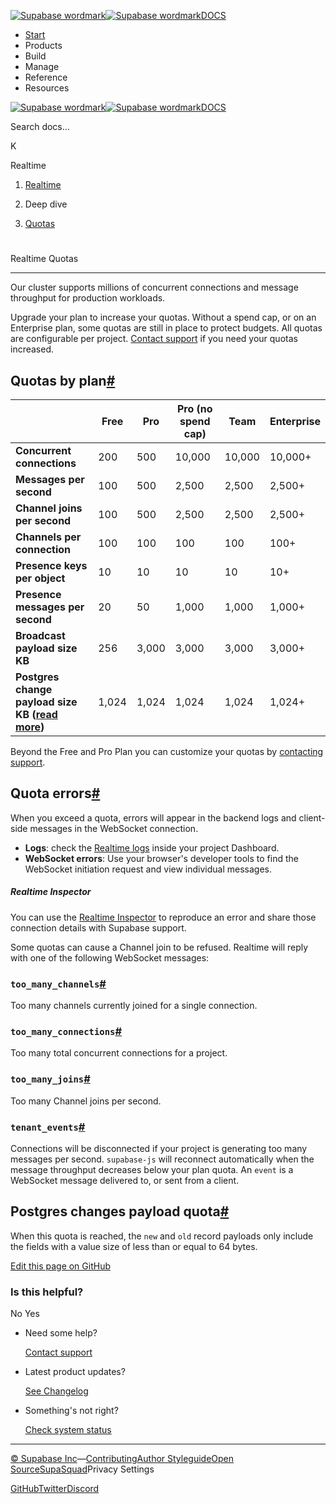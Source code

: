 [![Supabase wordmark](https://supabase.com/docs/_next/image?url=%2Fdocs%2Fsupabase-dark.svg&w=256&q=75&dpl=dpl_5BYG5BkQhU19GEfZfhcgAbeGcRQo)![Supabase wordmark](https://supabase.com/docs/_next/image?url=%2Fdocs%2Fsupabase-light.svg&w=256&q=75&dpl=dpl_5BYG5BkQhU19GEfZfhcgAbeGcRQo)DOCS](https://supabase.com/docs)

-   [Start](https://supabase.com/docs/guides/getting-started)
-   Products
-   Build
-   Manage
-   Reference
-   Resources

[![Supabase wordmark](https://supabase.com/docs/_next/image?url=%2Fdocs%2Fsupabase-dark.svg&w=256&q=75&dpl=dpl_5BYG5BkQhU19GEfZfhcgAbeGcRQo)![Supabase wordmark](https://supabase.com/docs/_next/image?url=%2Fdocs%2Fsupabase-light.svg&w=256&q=75&dpl=dpl_5BYG5BkQhU19GEfZfhcgAbeGcRQo)DOCS](https://supabase.com/docs)

Search docs...

K

Realtime

1.  [Realtime](https://supabase.com/docs/guides/realtime)

3.  Deep dive

5.  [Quotas](https://supabase.com/docs/guides/realtime/quotas)

# 

Realtime Quotas

* * *

Our cluster supports millions of concurrent connections and message throughput for production workloads.

Upgrade your plan to increase your quotas. Without a spend cap, or on an Enterprise plan, some quotas are still in place to protect budgets. All quotas are configurable per project. [Contact support](https://supabase.com/dashboard/support/new) if you need your quotas increased.

## Quotas by plan[#](#quotas-by-plan)

|  | Free | Pro | Pro (no spend cap) | Team | Enterprise |
| --- | --- | --- | --- | --- | --- |
| **Concurrent connections** | 200 | 500 | 10,000 | 10,000 | 10,000+ |
| **Messages per second** | 100 | 500 | 2,500 | 2,500 | 2,500+ |
| **Channel joins per second** | 100 | 500 | 2,500 | 2,500 | 2,500+ |
| **Channels per connection** | 100 | 100 | 100 | 100 | 100+ |
| **Presence keys per object** | 10 | 10 | 10 | 10 | 10+ |
| **Presence messages per second** | 20 | 50 | 1,000 | 1,000 | 1,000+ |
| **Broadcast payload size KB** | 256 | 3,000 | 3,000 | 3,000 | 3,000+ |
| **Postgres change payload size KB ([**read more**](#postgres-changes-payload-quota))** | 1,024 | 1,024 | 1,024 | 1,024 | 1,024+ |

Beyond the Free and Pro Plan you can customize your quotas by [contacting support](https://supabase.com/dashboard/support/new).

## Quota errors[#](#quota-errors)

When you exceed a quota, errors will appear in the backend logs and client-side messages in the WebSocket connection.

-   **Logs**: check the [Realtime logs](https://supabase.com/dashboard/project/_/database/realtime-logs) inside your project Dashboard.
-   **WebSocket errors**: Use your browser's developer tools to find the WebSocket initiation request and view individual messages.

##### Realtime Inspector

You can use the [Realtime Inspector](https://realtime.supabase.com/inspector/new) to reproduce an error and share those connection details with Supabase support.

Some quotas can cause a Channel join to be refused. Realtime will reply with one of the following WebSocket messages:

### `too_many_channels`[#](#toomanychannels)

Too many channels currently joined for a single connection.

### `too_many_connections`[#](#toomanyconnections)

Too many total concurrent connections for a project.

### `too_many_joins`[#](#toomanyjoins)

Too many Channel joins per second.

### `tenant_events`[#](#tenantevents)

Connections will be disconnected if your project is generating too many messages per second. `supabase-js` will reconnect automatically when the message throughput decreases below your plan quota. An `event` is a WebSocket message delivered to, or sent from a client.

## Postgres changes payload quota[#](#postgres-changes-payload-quota)

When this quota is reached, the `new` and `old` record payloads only include the fields with a value size of less than or equal to 64 bytes.

[Edit this page on GitHub](https://github.com/supabase/supabase/blob/master/apps/docs/content/guides/realtime/quotas.mdx)

### Is this helpful?

No Yes

-   Need some help?
    
    [Contact support](https://supabase.com/support)
-   Latest product updates?
    
    [See Changelog](https://supabase.com/changelog)
-   Something's not right?
    
    [Check system status](https://status.supabase.com/)

* * *

[© Supabase Inc](https://supabase.com/)—[Contributing](https://github.com/supabase/supabase/blob/master/apps/docs/DEVELOPERS.md)[Author Styleguide](https://github.com/supabase/supabase/blob/master/apps/docs/CONTRIBUTING.md)[Open Source](https://supabase.com/open-source)[SupaSquad](https://supabase.com/supasquad)Privacy Settings

[GitHub](https://github.com/supabase/supabase)[Twitter](https://twitter.com/supabase)[Discord](https://discord.supabase.com/)